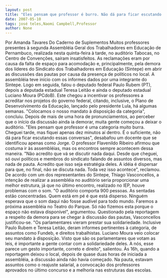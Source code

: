```yaml
---
layout: post
title: "Eles pensam que professor é burro. Não dá para ficar escutando essas conversas"
date: 2007-05-10
tags: josé teles,Naomi Campbell,Professor
author: None
---
```

Por Amanda Tavares
Do Caderno de Suplementos
Muitos professores presentes &agrave; segunda Assembl&eacute;ia Geral dos Trabalhadores em Educa&ccedil;&atilde;o de Pernambuco, realizada nesta quinta-feira &agrave; tarde, no audit&oacute;rio Tabocas, no Centro de Conven&ccedil;&otilde;es, sa&iacute;ram insatisfeitos. As reclama&ccedil;&otilde;es eram por causa da falta de espa&ccedil;o para acomoda&ccedil;&atilde;o e, principalmente, pela demora dos l&iacute;deres do Sindicato dos Trabalhadores em Educa&ccedil;&atilde;o (Sintepe) em abrir as discuss&otilde;es das pautas por causa da presen&ccedil;a de pol&iacute;ticos no local. 
A assembl&eacute;ia teve in&iacute;cio com os informes dados por uma integrante do Sintepe. Logo em seguida, falou o deputado federal Paulo Rubem (PT), depois a deputada estadual Teresa Leit&atilde;o e ainda o deputado estadual Luciano Moura (PCdoB). 
Este chegou a incentivar os professores a acreditar nos projetos do governo federal, citando, inclusive, o Plano de Desenvolvimento da Educa&ccedil;&atilde;o, lan&ccedil;ado pelo presidente Lula, h&aacute; algumas semanas. &quot;Colocamos o nosso mandato &agrave; disposi&ccedil;&atilde;o da categoria&quot;, concluiu.
Depois de mais de uma hora de pronunciamentos, ao perceber que o in&iacute;cio da discuss&atilde;o ainda ia demorar, muita gente come&ccedil;ou a deixar o audit&oacute;rio. 
&quot;Eles pensam que professor &eacute; uma categoria muito burra. Cheguei tarde, mas fiquei apenas dez minutos a&iacute; dentro. &Eacute; o suficiente, n&atilde;o d&aacute; para ficar escutando essas conversas&quot;, desabafou um docente que se identificou apenas como Jorge.
O professor Flavenildo Ribeiro afirmou que costuma ir &agrave;s assembl&eacute;ias, mas os encontros sempre acontecem dessa maneira. &quot;N&atilde;o acredito que v&aacute; se discutir nada daqui. Desde que cheguei, s&oacute; ouvi pol&iacute;ticos e membros do sindicato falando de assuntos diversos, mas nada de pauta. Acredito que isso seja estrat&eacute;gia deles. A id&eacute;ia &eacute; dispersar para que, no final, n&atilde;o se discuta nada. Toda vez isso acontece&quot;, reclamou.
De acordo com um dos representantes do Sintepe, Thiago Vasconcellos, a inten&ccedil;&atilde;o de realizar a assembl&eacute;ia no audit&oacute;rio seria proporcionar uma melhor estrutura, j&aacute; que no &uacute;ltimo encontro, realizado no IEP, houve problemas com o som. &quot;O audit&oacute;rio comporta 900 pessoas. As sentadas est&atilde;o concentradas. Quem est&aacute; em p&eacute; &eacute; que est&aacute; disperso. Ningu&eacute;m esperava que o som daqui n&atilde;o fosse aud&iacute;vel para todo mundo. Faremos a pr&oacute;xima assembl&eacute;ia no Teatro do Parque. S&oacute; n&atilde;o fizemos esta porque o espa&ccedil;o n&atilde;o estava dispon&iacute;vel&quot;, argumentou.
Questionado pela reportagem a respeito da demora para se chegar &agrave; discuss&atilde;o das pautas, Vasconcellos justificou-se. &quot;Os parlamentares vieram prestar sua solidariedade. Inclusive Paulo Rubem e Teresa Leit&atilde;o, deram informes pertinentes &agrave; categoria, de assuntos como Fundeb, e direitos trabalhistas. Luciano Moura veio colocar seu mandato &agrave; disposi&ccedil;&atilde;o. Visto que s&atilde;o os parlamentares que votam as leis, &eacute; importante a gente contar com a solidariedade deles. A n&oacute;s, esse parece um gesto importante, correto e direito&quot;, salientou.
&Agrave;s 16h, quando a reportagem deixou o local, depois de quase duas horas de iniciada a assembl&eacute;ia, a discuss&atilde;o ainda n&atilde;o havia come&ccedil;ado. Na pauta, estavam assuntos como o reajuste salarial, a convoca&ccedil;&atilde;o dos professores aprovados no &uacute;ltimo concurso e a melhoria nas estruturas das escolas. 